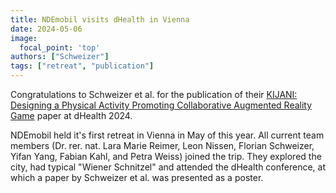 ```yaml
---
title: NDEmobil visits dHealth in Vienna
date: 2024-05-06
image:
  focal_point: 'top'
authors: ["Schweizer"]
tags: ["retreat", "publication"]
---
```


Congratulations to Schweizer et al. for the publication of their [KIJANI: Designing a Physical Activity Promoting Collaborative Augmented Reality Game](https://scholar.google.com/citations?view_op=view_citation&hl=de&user=y92_cWoAAAAJ&citation_for_view=y92_cWoAAAAJ:u-x6o8ySG0sC) paper at dHealth 2024.

<!--more-->

NDEmobil held it's first retreat in Vienna in May of this year. All current team members (Dr. rer. nat. Lara Marie Reimer, Leon Nissen, Florian Schweizer, Yifan Yang, Fabian Kahl, and Petra Weiss) joined the trip. They explored the city, had typical "Wiener Schnitzel" and attended the dHealth conference, at which a paper by Schweizer et al. was presented as a poster.
